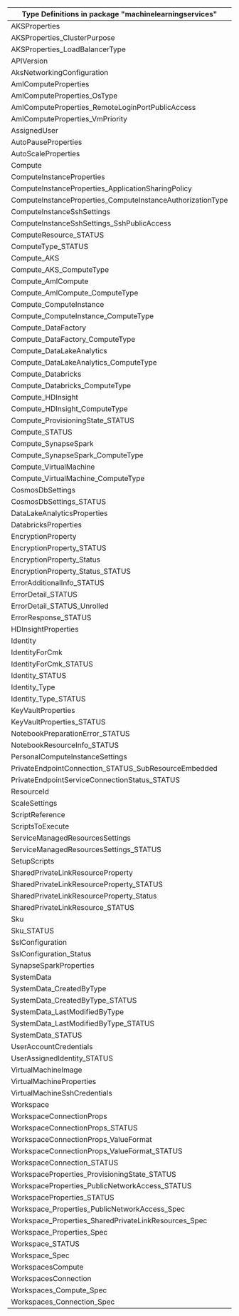 | Type Definitions in package "machinelearningservices"      | v1beta20210701 |
|------------------------------------------------------------|----------------|
| AKSProperties                                              | v1beta20210701 |
| AKSProperties_ClusterPurpose                               | v1beta20210701 |
| AKSProperties_LoadBalancerType                             | v1beta20210701 |
| APIVersion                                                 | v1beta20210701 |
| AksNetworkingConfiguration                                 | v1beta20210701 |
| AmlComputeProperties                                       | v1beta20210701 |
| AmlComputeProperties_OsType                                | v1beta20210701 |
| AmlComputeProperties_RemoteLoginPortPublicAccess           | v1beta20210701 |
| AmlComputeProperties_VmPriority                            | v1beta20210701 |
| AssignedUser                                               | v1beta20210701 |
| AutoPauseProperties                                        | v1beta20210701 |
| AutoScaleProperties                                        | v1beta20210701 |
| Compute                                                    | v1beta20210701 |
| ComputeInstanceProperties                                  | v1beta20210701 |
| ComputeInstanceProperties_ApplicationSharingPolicy         | v1beta20210701 |
| ComputeInstanceProperties_ComputeInstanceAuthorizationType | v1beta20210701 |
| ComputeInstanceSshSettings                                 | v1beta20210701 |
| ComputeInstanceSshSettings_SshPublicAccess                 | v1beta20210701 |
| ComputeResource_STATUS                                     | v1beta20210701 |
| ComputeType_STATUS                                         | v1beta20210701 |
| Compute_AKS                                                | v1beta20210701 |
| Compute_AKS_ComputeType                                    | v1beta20210701 |
| Compute_AmlCompute                                         | v1beta20210701 |
| Compute_AmlCompute_ComputeType                             | v1beta20210701 |
| Compute_ComputeInstance                                    | v1beta20210701 |
| Compute_ComputeInstance_ComputeType                        | v1beta20210701 |
| Compute_DataFactory                                        | v1beta20210701 |
| Compute_DataFactory_ComputeType                            | v1beta20210701 |
| Compute_DataLakeAnalytics                                  | v1beta20210701 |
| Compute_DataLakeAnalytics_ComputeType                      | v1beta20210701 |
| Compute_Databricks                                         | v1beta20210701 |
| Compute_Databricks_ComputeType                             | v1beta20210701 |
| Compute_HDInsight                                          | v1beta20210701 |
| Compute_HDInsight_ComputeType                              | v1beta20210701 |
| Compute_ProvisioningState_STATUS                           | v1beta20210701 |
| Compute_STATUS                                             | v1beta20210701 |
| Compute_SynapseSpark                                       | v1beta20210701 |
| Compute_SynapseSpark_ComputeType                           | v1beta20210701 |
| Compute_VirtualMachine                                     | v1beta20210701 |
| Compute_VirtualMachine_ComputeType                         | v1beta20210701 |
| CosmosDbSettings                                           | v1beta20210701 |
| CosmosDbSettings_STATUS                                    | v1beta20210701 |
| DataLakeAnalyticsProperties                                | v1beta20210701 |
| DatabricksProperties                                       | v1beta20210701 |
| EncryptionProperty                                         | v1beta20210701 |
| EncryptionProperty_STATUS                                  | v1beta20210701 |
| EncryptionProperty_Status                                  | v1beta20210701 |
| EncryptionProperty_Status_STATUS                           | v1beta20210701 |
| ErrorAdditionalInfo_STATUS                                 | v1beta20210701 |
| ErrorDetail_STATUS                                         | v1beta20210701 |
| ErrorDetail_STATUS_Unrolled                                | v1beta20210701 |
| ErrorResponse_STATUS                                       | v1beta20210701 |
| HDInsightProperties                                        | v1beta20210701 |
| Identity                                                   | v1beta20210701 |
| IdentityForCmk                                             | v1beta20210701 |
| IdentityForCmk_STATUS                                      | v1beta20210701 |
| Identity_STATUS                                            | v1beta20210701 |
| Identity_Type                                              | v1beta20210701 |
| Identity_Type_STATUS                                       | v1beta20210701 |
| KeyVaultProperties                                         | v1beta20210701 |
| KeyVaultProperties_STATUS                                  | v1beta20210701 |
| NotebookPreparationError_STATUS                            | v1beta20210701 |
| NotebookResourceInfo_STATUS                                | v1beta20210701 |
| PersonalComputeInstanceSettings                            | v1beta20210701 |
| PrivateEndpointConnection_STATUS_SubResourceEmbedded       | v1beta20210701 |
| PrivateEndpointServiceConnectionStatus_STATUS              | v1beta20210701 |
| ResourceId                                                 | v1beta20210701 |
| ScaleSettings                                              | v1beta20210701 |
| ScriptReference                                            | v1beta20210701 |
| ScriptsToExecute                                           | v1beta20210701 |
| ServiceManagedResourcesSettings                            | v1beta20210701 |
| ServiceManagedResourcesSettings_STATUS                     | v1beta20210701 |
| SetupScripts                                               | v1beta20210701 |
| SharedPrivateLinkResourceProperty                          | v1beta20210701 |
| SharedPrivateLinkResourceProperty_STATUS                   | v1beta20210701 |
| SharedPrivateLinkResourceProperty_Status                   | v1beta20210701 |
| SharedPrivateLinkResource_STATUS                           | v1beta20210701 |
| Sku                                                        | v1beta20210701 |
| Sku_STATUS                                                 | v1beta20210701 |
| SslConfiguration                                           | v1beta20210701 |
| SslConfiguration_Status                                    | v1beta20210701 |
| SynapseSparkProperties                                     | v1beta20210701 |
| SystemData                                                 | v1beta20210701 |
| SystemData_CreatedByType                                   | v1beta20210701 |
| SystemData_CreatedByType_STATUS                            | v1beta20210701 |
| SystemData_LastModifiedByType                              | v1beta20210701 |
| SystemData_LastModifiedByType_STATUS                       | v1beta20210701 |
| SystemData_STATUS                                          | v1beta20210701 |
| UserAccountCredentials                                     | v1beta20210701 |
| UserAssignedIdentity_STATUS                                | v1beta20210701 |
| VirtualMachineImage                                        | v1beta20210701 |
| VirtualMachineProperties                                   | v1beta20210701 |
| VirtualMachineSshCredentials                               | v1beta20210701 |
| Workspace                                                  | v1beta20210701 |
| WorkspaceConnectionProps                                   | v1beta20210701 |
| WorkspaceConnectionProps_STATUS                            | v1beta20210701 |
| WorkspaceConnectionProps_ValueFormat                       | v1beta20210701 |
| WorkspaceConnectionProps_ValueFormat_STATUS                | v1beta20210701 |
| WorkspaceConnection_STATUS                                 | v1beta20210701 |
| WorkspaceProperties_ProvisioningState_STATUS               | v1beta20210701 |
| WorkspaceProperties_PublicNetworkAccess_STATUS             | v1beta20210701 |
| WorkspaceProperties_STATUS                                 | v1beta20210701 |
| Workspace_Properties_PublicNetworkAccess_Spec              | v1beta20210701 |
| Workspace_Properties_SharedPrivateLinkResources_Spec       | v1beta20210701 |
| Workspace_Properties_Spec                                  | v1beta20210701 |
| Workspace_STATUS                                           | v1beta20210701 |
| Workspace_Spec                                             | v1beta20210701 |
| WorkspacesCompute                                          | v1beta20210701 |
| WorkspacesConnection                                       | v1beta20210701 |
| Workspaces_Compute_Spec                                    | v1beta20210701 |
| Workspaces_Connection_Spec                                 | v1beta20210701 |
